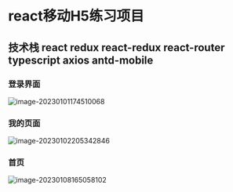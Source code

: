 # react移动H5练习项目

## 技术栈 react redux react-redux react-router typescript axios antd-mobile



### 登录界面

![image-20230101174510068](https://bucket.thinkpeach.cn/typora/image-20230101174510068.png)

### 我的页面

![image-20230102205342846](https://bucket.thinkpeach.cn/typora/image-20230102205342846.png)

### 首页

![image-20230108165058102](https://bucket.thinkpeach.cn/typora/image-20230108165058102.png)
